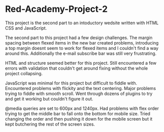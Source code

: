 # Red-Academy-Project-2

This project is the second part to an intoductory wedsite written with HTML CSS and JavaScript. 

The second part to this project had a few design challenges. The margin spacing between flexed items in the new bar created problems, introducing a top margin doesnt seem to work for flexed items and I couldn't find a way around this. Additionally the e-mail subscribe bar was still very frustrating.

HTML and structure seemed better for this project. Still encountered a few errors with validation that couldn't get around fixing without the whole project collapsing.

JavaScript was minimal for this project but difficult to fiddle with. Encountered problems with flickity and the text centering. Major problems trying to fiddle with smooth scroll. Went through dozens of plugins to try and get it working but couldn't figure it out. 

@media queries are set to 600px and 1240px. Had problems with flex order trying to get the middle bar to fall onto the bottom for mobile size. Tried changing the order and then pushing it down for the mobile screen but it kept butchering the rest of the screen sizes.
